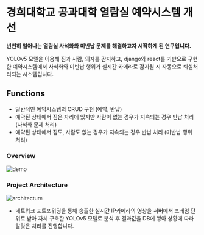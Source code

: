 # 경희대학교 공과대학 열람실 예약시스템 개선

**빈번히 일어나는 열람실 사석화와 미반납 문제를 해결하고자 시작하게 된 연구입니다.**

YOLOv5 모델을 이용해 짐과 사람, 의자를 감지하고, django와 react를 기반으로 구현한 예약시스템에서 사석화와 미반납 행위가 실시간 카메라로 감지될 시 자동으로 퇴실처리되는 시스템입니다.

## Functions

- 일반적인 예약시스템의 CRUD 구현 (예약, 반납)
- 예약된 상태에서 짐은 자리에 있지만 사람이 없는 경우가 지속되는 경우 반납 처리 (사석화 문제 처리)
- 예약된 상태에서 짐도, 사람도 없는 경우가 지속되는 경우 반납 처리 (미반납 행위 처리)

### Overview

![demo](https://github.com/LibraryDetection/.github/assets/79658037/c8181dee-5817-4627-8c11-57b86d3460be)

<!-- <img src="https://github.com/LibraryDetection/.github/assets/79658037/f4d3a024-57a7-423a-80f7-05e19f9ede80"  style="width:50rem; height:auto;"></img>
 -->
### Project Architecture

![architecture](https://github.com/LibraryDetection/.github/assets/79658037/e751cdd9-2e55-4651-8c4d-d7c2277488e1)

- 네트워크 포트포워딩을 통해 송출한 실시간 IP카메라의 영상을 서버에서 프레임 단위로 받아 자체 구축한 YOLOv5 모델로 분석 후 결과값을 DB에 쌓아 상황에 따라 알맞은 처리를 진행합니다.

